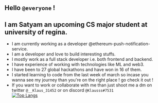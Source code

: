 ## Hello `@everyone` !
## I am Satyam an upcoming CS major student at university of regina.
- I am currently working as a developer @ethereum-push-notification-service.
- I am a developer and love to build interesting stuffs.
- I mostly work as a full stack developer i.e. both frontend and backend.
- I have experience of working with technologies like ML and web3.
- I have been to 27 global hackathons and have won in 16 of them.
- I started learning to code from the last week of march so incase you wanna see my journey than you're on the right place ! go check it out !
- If you want to work or collaborate with me than just shoot me a dm on twitter `@__Klaus_31452` or on discord `@Klausss#7531` <br>
[![Top Langs](https://github-readme-stats.vercel.app/api/top-langs/?username=KlausMikhaelson&layout=compact&theme=calm)](https://github.com/KlausMikhaelson/github-readme-stats)
